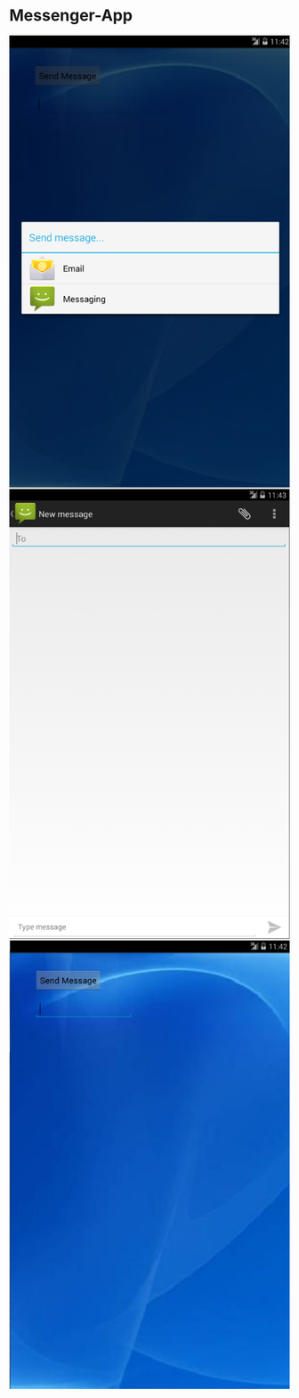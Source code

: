 # Messenger-App
<img src="https://github.com/MartinMark808/Messenger-App/blob/master/screenshot/1.PNG" >
<img src="https://github.com/MartinMark808/Messenger-App/blob/master/screenshot/2.PNG" >
<img src="https://github.com/MartinMark808/Messenger-App/blob/master/screenshot/messenger.PNG" >
